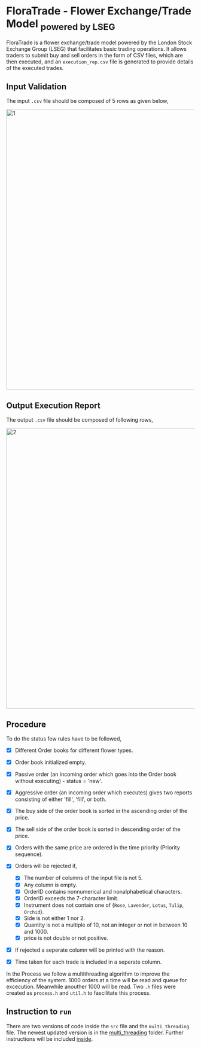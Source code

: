 # FloraTrade - Flower Exchange/Trade Model <sub>powered by LSEG</sub>
 
FloraTrade is a flower exchange/trade model powered by the London Stock Exchange Group (LSEG) that facilitates basic trading operations. It allows traders to submit buy and sell orders in the form of CSV files, which are then executed, and an `execution_rep.csv` file is generated to provide details of the executed trades.

## Input Validation
The input `.csv` file should be composed of 5 rows as given below,

<img width="750" alt="1" src="https://github.com/Hansa2000/FloraTrade/assets/92619641/e3c5398f-e327-477c-801f-8f5f45bdb5ea">

## Output Execution Report
The output `.csv` file should be composed of following rows,

<img width="750" alt="2" src="https://github.com/Hansa2000/FloraTrade/assets/92619641/ddf014bc-b1ea-48f4-b08d-4d5cad185d50">

## Procedure
To do the status few rules have to be followed,
- [x] Different Order books for different flower types.
- [x] Order book initialized empty.
- [x] Passive order (an incoming order which goes into the Order book without executing) - status = 'new'.
- [x] Aggressive order (an incoming order which executes) gives two reports consisting of either 'fill', 'fill', or both.
- [x] The buy side of the order book is sorted in the ascending order of the price. 
- [x] The sell side of the order book is sorted in descending order of the price.
- [x] Orders with the same price are ordered in the time priority (Priority sequence).
- [x] Orders will be rejected if,
  * [x] The number of columns of the input file is not 5.
  * [x] Any column is empty.
  * [x] OrderID contains nonnumerical and nonalphabetical characters.
  * [x] OrderID exceeds the 7-character limit.
  * [x] Instrument does not contain one of {`Rose`, `Lavender`, `Lotus`, `Tulip`, `Orchid`}.
  * [x] Side is not either 1 nor 2.
  * [x] Quantity is not a multiple of 10, not an integer or not in between 10 and 1000.
  * [x] price is not double or not positive.
- [x] If rejected a seperate column will be printed with the reason.
- [x] Time taken for each trade is included in a seperate column.


 In the Process we follow a multithreading algorithm to improve the efficiency of the system. 1000 orders at a time will be read and queue for excecution. Meanwhile anouther 1000 will be read. Two `.h` files were created as `process.h` and `util.h` to fascilitate this process. 

 ## Instruction to `run`

There are two versions of code inside the `src` file and the `multi_threading` file. The newest updated version is in the [multi_threading](multi_threading/README.md) folder. Further instructions will be included [inside](multi_threading/).
